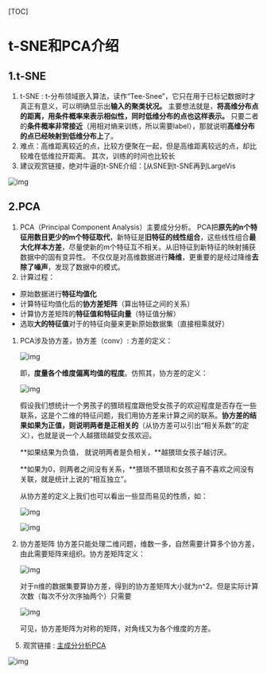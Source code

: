 [TOC]

# t-SNE和PCA介绍

## 1.t-SNE

1. t-SNE : t-分布领域嵌入算法，读作“Tee-Snee”，它只在用于已标记数据时才真正有意义，可以明确显示出**输入的聚类状况。**
    主要想法就是，**将高维分布点的距离，用条件概率来表示相似性，同时低维分布的点也这样表示。**
    只要二者的**条件概率非常接近**（用相对熵来训练，所以需要label），那就说明**高维分布的点已经映射到低维分布上**了。
2. 难点：高维距离较近的点，比较方便聚在一起，但是高维距离较远的点，却比较难在低维拉开距离。
    其次，训练的时间也比较长
3. 建议观赏链接，绝对牛逼的t-SNE介绍：[从SNE到t-SNE再到LargeVis

![img](https://upload-images.jianshu.io/upload_images/12678831-f24403923ca21dc0.png?imageMogr2/auto-orient/strip%7CimageView2/2/w/1000/format/webp)

## 2.PCA

1. PCA（Principal Component Analysis）主要成分分析。
    PCA把**原先的n个特征用数目更少的m个特征取代**，新特征是**旧特征的线性组合**，这些线性组合**最大化样本方差**，尽量使新的m个特征互不相关。从旧特征到新特征的映射捕获数据中的固有变异性。
    不仅仅是对高维数据进行**降维**，更重要的是经过降维**去除了噪声**，发现了数据中的模式。
2. 计算过程：

- 原始数据进行**特征均值化**
- 计算特征均值化后的**协方差矩阵**（算出特征之间的关系）
- 计算协方差矩阵的**特征值和特征向量**（特征值分解）
- 选取**大的特征值**对于的特征向量来更新原始数据集（直接相乘就好）

1. PCA涉及协方差，协方差（conv）:
    方差的定义：

   

   ![img](https:////upload-images.jianshu.io/upload_images/12678831-58a3785cf290ed55.png?imageMogr2/auto-orient/strip%7CimageView2/2/w/241/format/webp)

   

    即，**度量各个维度偏离均值的程度**。仿照其，协方差的定义：

   

   ![img](https:////upload-images.jianshu.io/upload_images/12678831-34ec50ec8383896b.png?imageMogr2/auto-orient/strip%7CimageView2/2/w/258/format/webp)

   

    假设我们想统计一个男孩子的猥琐程度跟他受女孩子的欢迎程度是否存在一些联系，这是个二维的特征问题，我们用协方差来计算之间的联系。**协方差的结果如果为正值，则说明两者是正相关的**（从协方差可以引出“相关系数”的定义），也就是说一个人越猥琐越受女孩欢迎。

   **如果结果为负值， 就说明两者是负相关，**越猥琐女孩子越讨厌。

   **如果为0，则两者之间没有关系，**猥琐不猥琐和女孩子喜不喜欢之间没有关联，就是统计上说的“相互独立”。

    从协方差的定义上我们也可以看出一些显而易见的性质，如：

   

   ![img](https:////upload-images.jianshu.io/upload_images/12678831-298c65c79359e4f5.png?imageMogr2/auto-orient/strip%7CimageView2/2/w/176/format/webp)

   

   ![img](https:////upload-images.jianshu.io/upload_images/12678831-f5926fa2ee85dc37.png?imageMogr2/auto-orient/strip%7CimageView2/2/w/195/format/webp)

   

2. 协方差矩阵
    协方差只能处理二维问题，维数一多，自然需要计算多个协方差，由此需要矩阵来组织。协方差矩阵定义：

   

   ![img](https:////upload-images.jianshu.io/upload_images/12678831-1502791b25872d7d.png?imageMogr2/auto-orient/strip%7CimageView2/2/w/309/format/webp)

   

   对于n维的数据集要算协方差，得到的协方差矩阵大小就为n^2。但是实际计算次数（每次不分次序抽两个）只需要

   

   ![img](https:////upload-images.jianshu.io/upload_images/12678831-ef359174fbad9097.png?imageMogr2/auto-orient/strip%7CimageView2/2/w/91/format/webp)

   

    可见，协方差矩阵为对称的矩阵，对角线又为各个维度的方差。

 5. 观赏链接 :  [主成分分析PCA](https://www.cnblogs.com/zhangchaoyang/articles/2222048.html)
 



![img](https:////upload-images.jianshu.io/upload_images/12678831-b47c5132490f60ac.png?imageMogr2/auto-orient/strip%7CimageView2/2/w/1000/format/webp)
